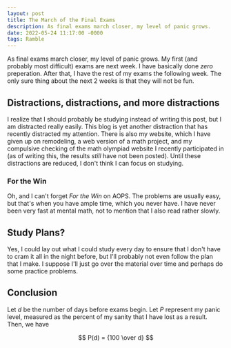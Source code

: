 ```yaml
---
layout: post
title: The March of the Final Exams
description: As final exams march closer, my level of panic grows.
date: 2022-05-24 11:17:00 -0000
tags: Ramble
---
```


As final exams march closer, my level of panic grows. My first (and probably most difficult) exams are next week. I have basically done *zero* preperation. After that, I have the rest of my exams the following week. The only sure thing about the next 2 weeks is that they will not be fun.

## Distractions, distractions, and more distractions

I realize that I should probably be studying instead of writing this post, but I am distracted really easily. This blog is yet another distraction that has recently distracted my attention. There is also my website, which I have given up on remodeling, a web version of a math project, and my compulsive checking of the math olympiad website I recently participated in (as of writing this, the results *still* have not been posted). Until these distractions are reduced, I don't think I can focus on studying.

### For the Win

Oh, and I can't forget *For the Win* on AOPS. The problems are usually easy, but that's when you have ample time, which you never have. I have never been very fast at mental math, not to mention that I also read rather slowly.

## Study Plans?

Yes, I could lay out what I could study every day to ensure that I don't have to cram it all in the night before, but I'll probably not even follow the plan that I make. I suppose I'll just go over the material over time and perhaps do some practice problems.

## Conclusion

Let $d$ be the number of days before exams begin. Let $P$ represent my panic level, measured as the percent of my sanity that I have lost as a result. Then, we have

$$ P(d) = {100 \over d} $$
